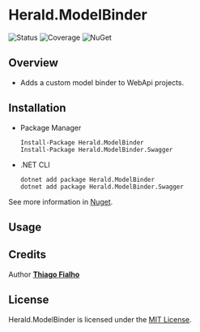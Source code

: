 # Herald.ModelBinder

![Status](https://github.com/tcfialho/Herald.ModelBinder/workflows/Herald.ModelBinder/badge.svg) ![Coverage](https://codecov.io/gh/tcfialho/Herald.ModelBinder/branch/master/graph/badge.svg) ![NuGet](https://buildstats.info/nuget/Herald.ModelBinder)

## Overview
 - Adds a custom model binder to WebApi projects.

## Installation
 - Package Manager
    ```
    Install-Package Herald.ModelBinder
	Install-Package Herald.ModelBinder.Swagger
    ```
 - .NET CLI
    ```
    dotnet add package Herald.ModelBinder
	dotnet add package Herald.ModelBinder.Swagger
    ```

See more information in [Nuget](https://www.nuget.org/packages/Herald.ModelBinder/).

## Usage

## Credits

Author [**Thiago Fialho**](https://br.linkedin.com/in/thiago-fialho-139ab116)

## License

Herald.ModelBinder is licensed under the [MIT License](LICENSE).